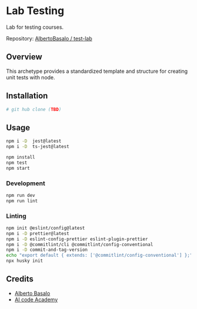 # Lab Testing

Lab for testing courses.

Repository: [AlbertoBasalo / test-lab](https://github.com/AlbertoBasalo/test-lab)

## Overview

This archetype provides a standardized template and structure for creating unit tests with node.

## Installation

```bash
# git hub clone (TBD)
```

## Usage

```bash
npm i -D  jest@latest
npm i -D  ts-jest@latest
```

```bash
npm install
npm test
npm start
```

### Development

```bash
npm run dev
npm run lint
```

### Linting

```bash
npm init @eslint/config@latest
npm i -D prettier@latest
npm i -D eslint-config-prettier eslint-plugin-prettier
npm i -D @commitlint/cli @commitlint/config-conventional
npm i -D commit-and-tag-version
echo "export default { extends: ['@commitlint/config-conventional'] };" > commitlint.config.js
npx husky init
```

## Credits

- [Alberto Basalo](https://albertobasalo.dev)
- [AI code Academy](https://aicode.academy)

